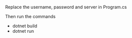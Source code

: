 Replace the username, password and server in Program.cs

Then run the commands
- dotnet build
- dotnet run
